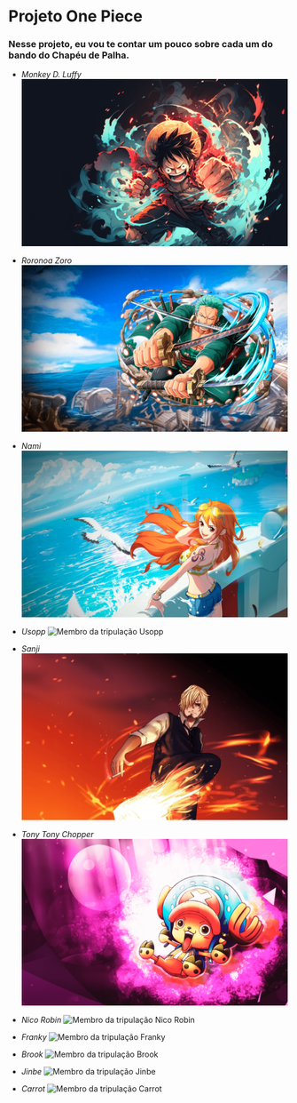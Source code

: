 # Projeto One Piece

### Nesse projeto, eu vou te contar um pouco sobre cada um do bando do Chapéu de Palha.
- *Monkey D. Luffy*
  ![Membro da tripulação Monkey D. Luffy](./src/imagens/personagem-monkey-d-luffy.png)
  
- *Roronoa Zoro*
  ![Membro da tripulação Roronoa Zoro](./src/imagens/personagem-roronoa-zoro.png)
  
- *Nami*
  ![Membro da tripulação Nami](./src/imagens/personagem-nami.png)

- *Usopp*
  ![Membro da tripulação Usopp](./src/imagens/)

- *Sanji*
  ![Membro da tripulação Sanji](./src/imagens/personagem-sanji.png)
  
- *Tony Tony Chopper*
  ![Membro da tripulação Tony Tony Chopper](./src/imagens/personagem-tony-chopper.png)

- *Nico Robin*
  ![Membro da tripulação Nico  Robin](./src/imagens/)

- *Franky*
  ![Membro da tripulação Franky](./src/imagens/)

- *Brook*
  ![Membro da tripulação Brook](./src/imagens/)

- *Jinbe*
  ![Membro da tripulação Jinbe](./src/imagens/)

- *Carrot*
  ![Membro da tripulação Carrot](./src/imagens/)
